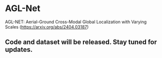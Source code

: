 # AGL-Net
AGL-NET: Aerial-Ground Cross-Modal Global Localization with Varying Scales (https://arxiv.org/abs/2404.03187)

## Code and dataset will be released. Stay tuned for updates.
